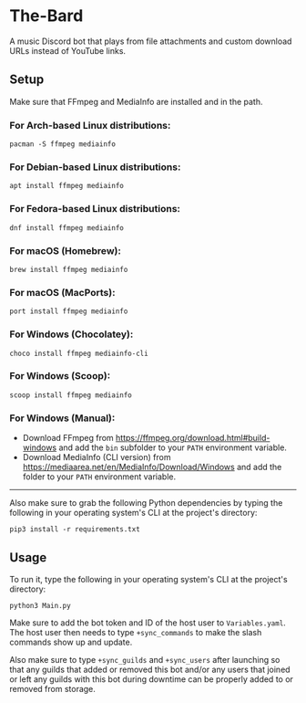 # The-Bard
A music Discord bot that plays from file attachments and custom download URLs instead of YouTube links.

## Setup
Make sure that FFmpeg and MediaInfo are installed and in the path.

### For Arch-based Linux distributions:
```
pacman -S ffmpeg mediainfo
```

### For Debian-based Linux distributions:
```
apt install ffmpeg mediainfo
```

### For Fedora-based Linux distributions:
```
dnf install ffmpeg mediainfo
```

### For macOS (Homebrew):
```
brew install ffmpeg mediainfo
```

### For macOS (MacPorts):
```
port install ffmpeg mediainfo
```

### For Windows (Chocolatey):
```
choco install ffmpeg mediainfo-cli
```

### For Windows (Scoop):
```
scoop install ffmpeg mediainfo
```

### For Windows (Manual):
+ Download FFmpeg from https://ffmpeg.org/download.html#build-windows and add the `bin` subfolder to your `PATH` environment variable.
+ Download MediaInfo (CLI version) from https://mediaarea.net/en/MediaInfo/Download/Windows and add the folder to your `PATH` environment variable.

---

Also make sure to grab the following Python dependencies by typing the following in your operating system's CLI at the project's directory:

```
pip3 install -r requirements.txt
```

## Usage

To run it, type the following in your operating system's CLI at the project's directory:

```
python3 Main.py
```

Make sure to add the bot token and ID of the host user to `Variables.yaml`. The host user then needs to type `+sync_commands` to make the slash commands show up and update.

Also make sure to type `+sync_guilds` and `+sync_users` after launching so that any guilds that added or removed this bot
and/or any users that joined or left any guilds with this bot during downtime can be properly added to or removed from storage.
